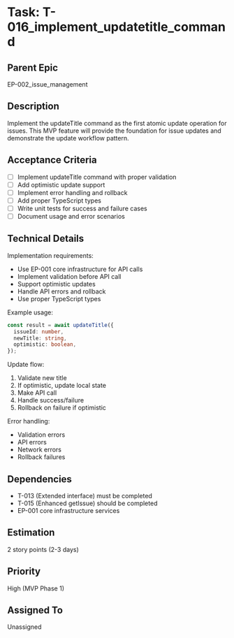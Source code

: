 # Task: T-016_implement_updatetitle_command

## Parent Epic

EP-002_issue_management

## Description

Implement the updateTitle command as the first atomic update operation for issues. This MVP feature will provide the foundation for issue updates and demonstrate the update workflow pattern.

## Acceptance Criteria

- [ ] Implement updateTitle command with proper validation
- [ ] Add optimistic update support
- [ ] Implement error handling and rollback
- [ ] Add proper TypeScript types
- [ ] Write unit tests for success and failure cases
- [ ] Document usage and error scenarios

## Technical Details

Implementation requirements:

- Use EP-001 core infrastructure for API calls
- Implement validation before API call
- Support optimistic updates
- Handle API errors and rollback
- Use proper TypeScript types

Example usage:

```typescript
const result = await updateTitle({
  issueId: number,
  newTitle: string,
  optimistic: boolean,
});
```

Update flow:

1. Validate new title
2. If optimistic, update local state
3. Make API call
4. Handle success/failure
5. Rollback on failure if optimistic

Error handling:

- Validation errors
- API errors
- Network errors
- Rollback failures

## Dependencies

- T-013 (Extended interface) must be completed
- T-015 (Enhanced getIssue) should be completed
- EP-001 core infrastructure services

## Estimation

2 story points (2-3 days)

## Priority

High (MVP Phase 1)

## Assigned To

Unassigned
